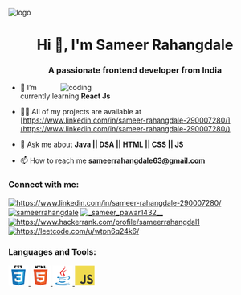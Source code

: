 ![logo](https://github.com/Sameer146-ai/Sameer146-ai/blob/main/DALL%C2%B7E%202025-03-06%2017.25.51%20-%20A%20futuristic%20GitHub%20banner%20for%20a%20coder%20named%20'Sameer%20Rahangdale'.%20The%20banner%20should%20have%20a%20dark%20mode%20aesthetic%20with%20neon%20blue%20and%20green%20colors.%20It%20sho.webp)
<h1 align="center">Hi 👋, I'm Sameer Rahangdale</h1>
<h3 align="center">A passionate frontend developer from India</h3>
<img align="right" width ="400" alt = "coding" src ="https://user-images.githubusercontent.com/55389276/140866485-8fb1c876-9a8f-4d6a-98dc-08c4981eaf70.gif">

- 🌱 I’m currently learning **React Js**

- 👨‍💻 All of my projects are available at [https://www.linkedin.com/in/sameer-rahangdale-290007280/](https://www.linkedin.com/in/sameer-rahangdale-290007280/)

- 💬 Ask me about **Java || DSA || HTML || CSS || JS**

- 📫 How to reach me **sameerrahangdale63@gmail.com**

<h3 align="left">Connect with me:</h3>
<p align="left">
<a href="https://linkedin.com/in/https://www.linkedin.com/in/sameer-rahangdale-290007280/" target="blank"><img align="center" src="https://raw.githubusercontent.com/rahuldkjain/github-profile-readme-generator/master/src/images/icons/Social/linked-in-alt.svg" alt="https://www.linkedin.com/in/sameer-rahangdale-290007280/" height="30" width="40" /></a>
<a href="https://fb.com/sameerrahangdale" target="blank"><img align="center" src="https://raw.githubusercontent.com/rahuldkjain/github-profile-readme-generator/master/src/images/icons/Social/facebook.svg" alt="sameerrahangdale" height="30" width="40" /></a>
<a href="https://instagram.com/_sameer_pawar1432__" target="blank"><img align="center" src="https://raw.githubusercontent.com/rahuldkjain/github-profile-readme-generator/master/src/images/icons/Social/instagram.svg" alt="_sameer_pawar1432__" height="30" width="40" /></a>
<a href="https://www.hackerrank.com/https://www.hackerrank.com/profile/sameerrahangdal1" target="blank"><img align="center" src="https://raw.githubusercontent.com/rahuldkjain/github-profile-readme-generator/master/src/images/icons/Social/hackerrank.svg" alt="https://www.hackerrank.com/profile/sameerrahangdal1" height="30" width="40" /></a>
<a href="https://www.leetcode.com/https://leetcode.com/u/wtpn6q24k6/" target="blank"><img align="center" src="https://raw.githubusercontent.com/rahuldkjain/github-profile-readme-generator/master/src/images/icons/Social/leet-code.svg" alt="https://leetcode.com/u/wtpn6q24k6/" height="30" width="40" /></a>
</p>

<h3 align="left">Languages and Tools:</h3>
<p align="left"> <a href="https://www.w3schools.com/css/" target="_blank" rel="noreferrer"> <img src="https://raw.githubusercontent.com/devicons/devicon/master/icons/css3/css3-original-wordmark.svg" alt="css3" width="40" height="40"/> </a> <a href="https://www.w3.org/html/" target="_blank" rel="noreferrer"> <img src="https://raw.githubusercontent.com/devicons/devicon/master/icons/html5/html5-original-wordmark.svg" alt="html5" width="40" height="40"/> </a> <a href="https://www.java.com" target="_blank" rel="noreferrer"> <img src="https://raw.githubusercontent.com/devicons/devicon/master/icons/java/java-original.svg" alt="java" width="40" height="40"/> </a> <a href="https://developer.mozilla.org/en-US/docs/Web/JavaScript" target="_blank" rel="noreferrer"> <img src="https://raw.githubusercontent.com/devicons/devicon/master/icons/javascript/javascript-original.svg" alt="javascript" width="40" height="40"/> </a> </p>
